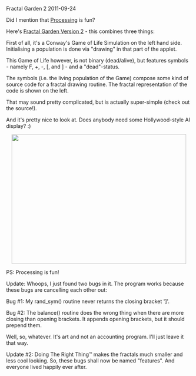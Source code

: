 Fractal Garden 2
2011-09-24

Did I mention that <a href="http://processing.org">Processing</a> is fun?

Here's <a href="http://r-wos.org/processing/fractal_garden_2/index.html">Fractal Garden Version 2</a> - this combines three things:

First of all, it's a Conway's Game of Life Simulation on the left hand side. Initialising a population is done via "drawing" in that part of the applet.

This Game of Life however, is not binary (dead/alive), but features symbols - namely F, +, -, [, and ] - and a "dead"-status.

The symbols (i.e. the living population of the Game) compose some kind of source code for a fractal drawing routine. The fractal representation of the code is shown on the left.

That may sound pretty complicated, but is actually super-simple (check out the source!).

And it's pretty nice to look at. Does anybody need some Hollywood-style AI display? :)
<p style="text-align: center;"><a href="http://r-wos.org/media/fractal_garden2.png"><img class="aligncenter size-full wp-image-620" title="Fractal Garden Version 2 screenshot" src="http://r-wos.org/media/fractal_garden2.png" alt="" width="474" height="352" /></a></p>
PS: Processing is fun!

Update: Whoops, I just found two bugs in it. The program works because these bugs are cancelling each other out:

Bug #1: My rand_sym() routine never returns the closing bracket ']'.

Bug #2: The balance() routine does the wrong thing when there are more closing than opening brackets. It appends opening brackets, but it should prepend them.

Well, so, whatever. It's art and not an accounting program. I'll just leave it that way.

Update #2: Doing The Right Thing™ makes the fractals much smaller and less cool looking. So, these bugs shall now be named "features". And everyone lived happily ever after.